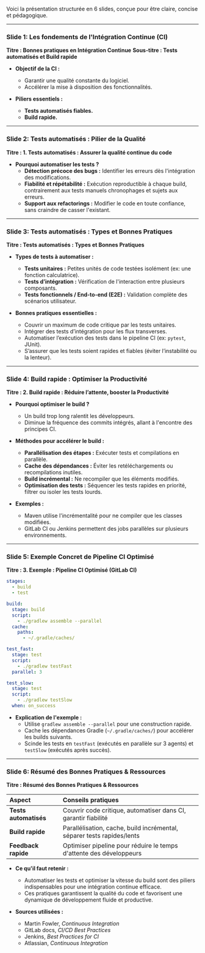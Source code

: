 Voici la présentation structurée en 6 slides, conçue pour être claire, concise et pédagogique.

---

### **Slide 1: Les fondements de l'Intégration Continue (CI)**

**Titre : Bonnes pratiques en Intégration Continue**
**Sous-titre : Tests automatisés et Build rapide**

*   **Objectif de la CI :**
    *   Garantir une qualité constante du logiciel.
    *   Accélérer la mise à disposition des fonctionnalités.

*   **Piliers essentiels :**
    *   **Tests automatisés fiables.**
    *   **Build rapide.**

---

### **Slide 2: Tests automatisés : Pilier de la Qualité**

**Titre : 1. Tests automatisés : Assurer la qualité continue du code**

*   **Pourquoi automatiser les tests ?**
    *   **Détection précoce des bugs :** Identifier les erreurs dès l'intégration des modifications.
    *   **Fiabilité et répétabilité :** Exécution reproductible à chaque build, contrairement aux tests manuels chronophages et sujets aux erreurs.
    *   **Support aux refactorings :** Modifier le code en toute confiance, sans craindre de casser l'existant.

---

### **Slide 3: Tests automatisés : Types et Bonnes Pratiques**

**Titre : Tests automatisés : Types et Bonnes Pratiques**

*   **Types de tests à automatiser :**
    *   **Tests unitaires :** Petites unités de code testées isolément (ex: une fonction calculatrice).
    *   **Tests d’intégration :** Vérification de l'interaction entre plusieurs composants.
    *   **Tests fonctionnels / End-to-end (E2E) :** Validation complète des scénarios utilisateur.

*   **Bonnes pratiques essentielles :**
    *   Couvrir un maximum de code critique par les tests unitaires.
    *   Intégrer des tests d’intégration pour les flux transverses.
    *   Automatiser l’exécution des tests dans le pipeline CI (ex: `pytest`, JUnit).
    *   S’assurer que les tests soient rapides et fiables (éviter l’instabilité ou la lenteur).

---

### **Slide 4: Build rapide : Optimiser la Productivité**

**Titre : 2. Build rapide : Réduire l’attente, booster la Productivité**

*   **Pourquoi optimiser le build ?**
    *   Un build trop long ralentit les développeurs.
    *   Diminue la fréquence des commits intégrés, allant à l'encontre des principes CI.

*   **Méthodes pour accélérer le build :**
    *   **Parallélisation des étapes :** Exécuter tests et compilations en parallèle.
    *   **Cache des dépendances :** Éviter les retéléchargements ou recompilations inutiles.
    *   **Build incrémental :** Ne recompiler que les éléments modifiés.
    *   **Optimisation des tests :** Séquencer les tests rapides en priorité, filtrer ou isoler les tests lourds.

*   **Exemples :**
    *   Maven utilise l'incrémentalité pour ne compiler que les classes modifiées.
    *   GitLab CI ou Jenkins permettent des jobs parallèles sur plusieurs environnements.

---

### **Slide 5: Exemple Concret de Pipeline CI Optimisé**

**Titre : 3. Exemple : Pipeline CI Optimisé (GitLab CI)**

```yaml
stages:
  - build
  - test

build:
  stage: build
  script:
    - ./gradlew assemble --parallel
  cache:
    paths:
      - ~/.gradle/caches/

test_fast:
  stage: test
  script:
    - ./gradlew testFast
  parallel: 3

test_slow:
  stage: test
  script:
    - ./gradlew testSlow
  when: on_success
```

*   **Explication de l'exemple :**
    *   Utilise `gradlew assemble --parallel` pour une construction rapide.
    *   Cache les dépendances Gradle (`~/.gradle/caches/`) pour accélérer les builds suivants.
    *   Scinde les tests en `testFast` (exécutés en parallèle sur 3 agents) et `testSlow` (exécutés après succès).

---

### **Slide 6: Résumé des Bonnes Pratiques & Ressources**

**Titre : Résumé des Bonnes Pratiques & Ressources**

| Aspect            | Conseils pratiques                                                  |
| :---------------- | :------------------------------------------------------------------ |
| **Tests automatisés** | Couvrir code critique, automatiser dans CI, garantir fiabilité      |
| **Build rapide**    | Parallélisation, cache, build incrémental, séparer tests rapides/lents |
| **Feedback rapide** | Optimiser pipeline pour réduire le temps d'attente des développeurs |

*   **Ce qu'il faut retenir :**
    *   Automatiser les tests et optimiser la vitesse du build sont des piliers indispensables pour une intégration continue efficace.
    *   Ces pratiques garantissent la qualité du code et favorisent une dynamique de développement fluide et productive.

*   **Sources utilisées :**
    *   Martin Fowler, *Continuous Integration*
    *   GitLab docs, *CI/CD Best Practices*
    *   Jenkins, *Best Practices for CI*
    *   Atlassian, *Continuous Integration*